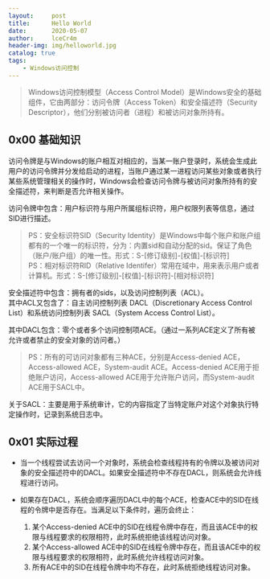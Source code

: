 ```yaml
---
layout:     post
title:      Hello World
date:       2020-05-07
author:     lceCr4m
header-img: img/helloworld.jpg
catalog: true
tags:
    - Windows访问控制
---
```

> Windows访问控制模型（Access Control Model）是Windows安全的基础组件，它由两部分：访问令牌（Access Token）和安全描述符（Security Descriptor），他们分别被访问者（进程）和被访问对象所持有。

## 0x00 基础知识
访问令牌是与Windows的账户相互对相应的，当某一账户登录时，系统会生成此用户的访问令牌并分发给启动的进程，当账户通过某一进程访问某些对象或者执行某些系统管理相关的操作时，Windows会检查访问令牌与被访问对象所持有的安全描述符，来判断是否允许相关操作。  

访问令牌中包含：用户标识符与用户所属组标识符，用户权限列表等信息，通过SID进行描述。
> PS：安全标识符SID（Security Identity）是Windows中每个账户和账户组都有的一个唯一的标识符，分为：内置sid和自动分配的sid。保证了角色（账户/账户组）的唯一性。形式：S-[修订级别]-[权值]-[标识符]  
PS：相对标识符RID（Relative Identifer）常用在域中，用来表示用户或者计算机。形式：S-[修订级别]-[权值]-[标识符]-[相对标识符]

安全描述符中包含：拥有者的sids，以及访问控制列表（ACL）。  
其中ACL又包含了：自主访问控制列表 DACL（Discretionary Access Control List）和系统访问控制列表 SACL（System Access Control List）。

其中DACL包含：零个或者多个访问控制项ACE。（通过一系列ACE定义了所有被允许或者禁止的安全对象的访问者。）
> PS：所有的可访问对象都有三种ACE，分别是Access-denied ACE，Access-allowed ACE，System-audit ACE。Access-denied ACE用于拒绝账户访问，Access-allowed ACE用于允许账户访问，而System-audit ACE用于SACL中。

关于SACL：主要是用于系统审计，它的内容指定了当特定账户对这个对象执行特定操作时，记录到系统日志中。
## 0x01 实际过程
- 当一个线程尝试去访问一个对象时，系统会检查线程持有的令牌以及被访问对象的安全描述符中的DACL。如果安全描述符中不存在DACL，则系统会允许线程进行访问。

- 如果存在DACL，系统会顺序遍历DACL中的每个ACE，检查ACE中的SID在线程的令牌中是否存在。当满足以下条件时，遍历会终止：

    1. 某个Access-denied ACE中的SID在线程令牌中存在，而且该ACE中的权限与线程要求的权限相符，此时系统拒绝该线程访问对象。
    1. 某个Access-allowed ACE中的SID在线程令牌中存在，而且该ACE中的权限与线程要求的权限相符，此时系统允许线程访问对象。
    1. 所有ACE中的SID在线程令牌中均不存在，此时系统拒绝线程访问对象。
